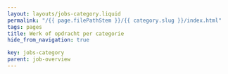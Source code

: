 ```yaml
---
layout: layouts/jobs-category.liquid
permalink: "/{{ page.filePathStem }}/{{ category.slug }}/index.html"
tags: pages
title: Werk of opdracht per categorie
hide_from_navigation: true

key: jobs-category
parent: job-overview
---
```

